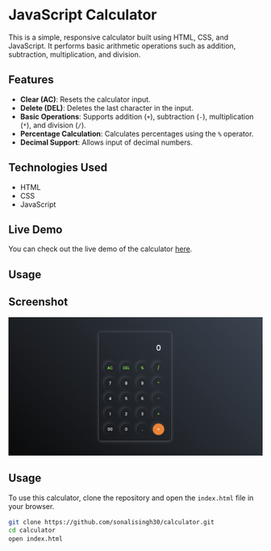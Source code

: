 # JavaScript Calculator

This is a simple, responsive calculator built using HTML, CSS, and JavaScript. It performs basic arithmetic operations such as addition, subtraction, multiplication, and division.

## Features

- **Clear (AC)**: Resets the calculator input.
- **Delete (DEL)**: Deletes the last character in the input.
- **Basic Operations**: Supports addition (`+`), subtraction (`-`), multiplication (`*`), and division (`/`).
- **Percentage Calculation**: Calculates percentages using the `%` operator.
- **Decimal Support**: Allows input of decimal numbers.

## Technologies Used

- HTML
- CSS
- JavaScript

## Live Demo

You can check out the live demo of the calculator [here](https://sonali-calculator-js.netlify.app).

## Usage

## Screenshot
![Calculator Screenshot](https://github.com/sonalisingh30/Calculator-in-js/blob/main/Screenshort/Calculator%20in%20js.png)

## Usage

To use this calculator, clone the repository and open the `index.html` file in your browser.

```bash
git clone https://github.com/sonalisingh30/calculator.git
cd calculator
open index.html
